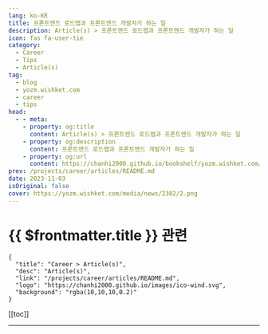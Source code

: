 ```yaml
---
lang: ko-KR
title: 프론트엔드 로드맵과 프론트엔드 개발자가 하는 일
description: Article(s) > 프론트엔드 로드맵과 프론트엔드 개발자가 하는 일
icon: fas fa-user-tie
category: 
  - Career
  - Tips
  - Article(s)
tag: 
  - blog
  - yozm.wishket.com
  - career
  - tips
head:
  - - meta:
    - property: og:title
      content: Article(s) > 프론트엔드 로드맵과 프론트엔드 개발자가 하는 일
    - property: og:description
      content: 프론트엔드 로드맵과 프론트엔드 개발자가 하는 일
    - property: og:url
      content: https://chanhi2000.github.io/bookshelf/yozm.wishket.com/2302.html
prev: /projects/career/articles/README.md
date: 2023-11-03
isOriginal: false
cover: https://yozm.wishket.com/media/news/2302/2.png
---
```


# {{ $frontmatter.title }} 관련

```component VPCard
{
  "title": "Career > Article(s)",
  "desc": "Article(s)",
  "link": "/projects/career/articles/README.md",
  "logo": "https://chanhi2000.github.io/images/ico-wind.svg",
  "background": "rgba(10,10,10,0.2)"
}
```

[[toc]]

---

<SiteInfo
  name="프론트엔드 로드맵과 프론트엔드 개발자가 하는 일 | 요즘IT"
  desc="프론트엔드에 관심이 있다면 기본적으로 HTML, CSS, JAVASCRIPT 등의 용어는 들어보셨을 텐데요. 비전공자&입문자라면 뭐부터 공부해야 할지 막막한 경우가 많습니다. 이번 글에서는 전체적인 프론트엔드 로드맵을 살펴보고, 웹 개발자로서의 성장 과정을 조망해 보겠습니다."
  url="https://yozm.wishket.com/magazine/detail/2302/"
  logo="https://yozm.wishket.com/static/renewal/img/global/gnb_yozmit.svg"
  preview="https://yozm.wishket.com/media/news/2302/2.png"/>

<!-- TODO: 작성 -->

